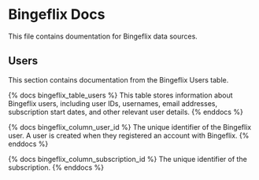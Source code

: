 # Bingeflix Docs
This file contains doumentation for Bingeflix data sources.

## Users
This section contains documentation from the Bingeflix Users table.

{% docs bingeflix_table_users %}
This table stores information about Bingeflix users, including user IDs, usernames, email addresses, subscription start dates, and other relevant user details.
{% enddocs %}

{% docs bingeflix_column_user_id %}
The unique identifier of the Bingeflix user. A user is created when they registered an account with Bingeflix.
{% enddocs %}

{% docs bingeflix_column_subscription_id %}
The unique identifier of the subscription.
{% enddocs %}
